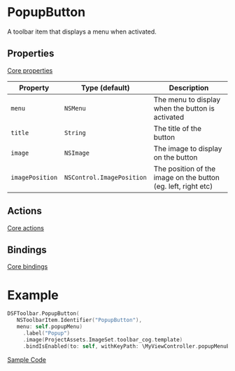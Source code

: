 # PopupButton

A toolbar item that displays a menu when activated.

## Properties

[Core properties](core.md)

| Property   | Type (default)     |  Description |
|----------|-------------|------|
| `menu` | `NSMenu` | The menu to display when the button is activated |
| `title`  | `String` | The title of the button |
| `image`  | `NSImage` | The image to display on the button |
| `imagePosition`  | `NSControl.ImagePosition` | The position of the image on the button (eg. left, right etc) |

## Actions

[Core actions](core.md)

## Bindings

[Core bindings](core.md)


# Example

```swift
DSFToolbar.PopupButton(
   NSToolbarItem.Identifier("PopupButton"), 
   menu: self.popupMenu)
     .label("Popup")
     .image(ProjectAssets.ImageSet.toolbar_cog.template)
     .bindIsEnabled(to: self, withKeyPath: \MyViewController.popupMenuEnabled)
```

[Sample Code](../Demos/DSFToolbar%20Demo/DSFToolbar%20Demo/panes/popover-popup/PopupMenuViewcontroller.swift)

